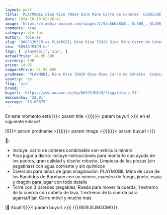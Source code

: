 ```yaml
---
layout: post
title: 'PLAYMOBIL Dino Rise 70929 Dino Mine Carro de Cohetes  Combinable con vehículos ferroviarios  Juguete para niños a Partir de 5 años'
date: 2024-10-18 08:26:41
image: 'https://m.media-amazon.com/images/I/51u5bKi8k0L._SL500_._SL400_.jpg'
comments: true
category: ofertas
author: 'tole.es'
slug: 'B09JSJM3CM-es PLAYMOBIL Dino Rise 70929 Dino Mine Carro de Cohetes...'
sku: 'B09JSJM3CM-es'
tags: [ 'playmobil','🇪🇸', ]
actualPrice: 14.95 EUR
currency: EUR
price: 14.95
comparePrice: 21.99 EUR
prodname: 'PLAYMOBIL Dino Rise 70929 Dino Mine Carro de Cohetes  Combinable con vehículos ferroviarios  Juguete para niños a Partir de 5 años'
country: 'es'
flag: '🇪🇸'
brand: ''
buyurl: 'https://www.amazon.es/dp/B09JSJM3CM/?tag=tolees-21'
descuento: '32.01'
average: '13.09875'
---
```


En este momento está [{{< param title >}}]({{< param buyurl >}}) en el siguiente enlace!

[![{{< param prodname >}}]({{< param image >}})]({{< param buyurl >}})

🔎:

- Incluye: carro de cohetes combinable con vehículo minero
- Para jugar a diario: Incluye instrucciones para montarlo con ayuda de los padres, gran calidad y diseño robusto, Limpieza de las piezas (sin pegatinas) con agua corriente y sin químicos
- Diversión para niños de gran imaginación: PLAYMOBIL Mina de Lava de los Bandidos de Burnham con un minero, maestro de fuego, jinete, espía y dragón para jugar con todo detalle
- Torre con 3 paredes plegables, Rueda para mover la cuerda, 1 extremo de la cuerda con cubeta de lava, 1 extremo de la cuerda para agarrar/fijar, Carro móvil y mucho más

[🛒 Aquí!!!]({{< param buyurl >}})
{{<world>}}B09JSJM3CM{{</world>}}

